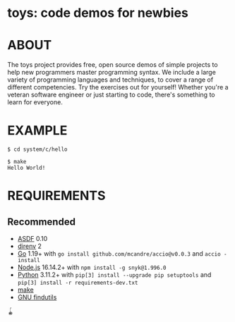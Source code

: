# toys: code demos for newbies

# ABOUT

The toys project provides free, open source demos of simple projects to help new programmers master programming syntax. We include a large variety of programming languages and techniques, to cover a range of different competencies. Try the exercises out for yourself! Whether you're a veteran software engineer or just starting to code, there's something to learn for everyone.

# EXAMPLE

```console
$ cd system/c/hello

$ make
Hello World!
```

# REQUIREMENTS

## Recommended

* [ASDF](https://asdf-vm.com/) 0.10
* [direnv](https://direnv.net/) 2
* [Go](https://go.dev/) 1.19+ with `go install github.com/mcandre/accio@v0.0.3` and `accio -install`
* [Node.js](https://www.npmjs.com/) 16.14.2+ with `npm install -g snyk@1.996.0`
* [Python](https://www.python.org/) 3.11.2+ with `pip[3] install --upgrade pip setuptools` and `pip[3] install -r requirements-dev.txt`
* [make](https://www.gnu.org/software/make/)
* [GNU findutils](https://www.gnu.org/software/findutils/)

🪀
